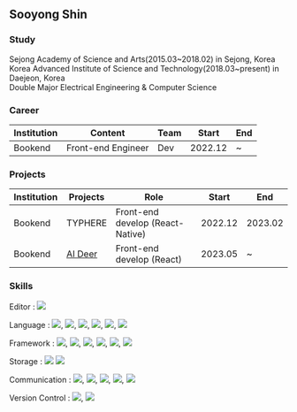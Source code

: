 ## Sooyong Shin

### Study
Sejong Academy of Science and Arts(2015.03\~2018.02) in Sejong, Korea<br>
Korea Advanced Institute of Science and Technology(2018.03\~present) in Daejeon, Korea<br>
Double Major Electrical Engineering & Computer Science

### Career
|Institution|Content|Team|Start|End|
|---|---|---|---|---|
|Bookend|Front-end Engineer|Dev|2022.12|~|

### Projects
|Institution|Projects|Role|Start|End|
|---|---|---|---|---|
|Bookend|TYPHERE|Front-end develop (React-Native)|2022.12|2023.02|
|Bookend|[AI Deer](https://chromewebstore.google.com/detail/ai-deer/clfeejjmcegnmnhoaaffboddkajhenep?hl=ko)|Front-end develop (React)|2023.05|~|

### Skills

Editor : 
<img src="https://img.shields.io/badge/VS Code-007ACC?style=plastic&logo=Visual Studio Code&logoColor=white"/></a>

Language : 
<img src="https://img.shields.io/badge/HTML5-E34F26?style=plastic&logo=HTML5&logoColor=white"/></a>,
<img src="https://img.shields.io/badge/CSS3-1572B6?style=plastic&logo=CSS3&logoColor=white"/></a>,
<img src="https://img.shields.io/badge/JavaScript-F7DF1E?style=plastic&logo=JavaScript&logoColor=white"/></a>,
<img src="https://img.shields.io/badge/Typescript-3178C6?style=plastic&logo=Typescript&logoColor=white"/></a>,
<img src="https://img.shields.io/badge/Python-3776AB?style=plastic&logo=Python&logoColor=white"/></a>,
<img src="https://img.shields.io/badge/C-A8B9CC?style=plastic&logo=c&logoColor=white"/></a>
<br>

Framework : 
<img src="https://img.shields.io/badge/React-61DAFB?style=plastic&logo=React&logoColor=white"/></a>,
<img src="https://img.shields.io/badge/React%20Native-61DAFB?style=plastic&logo=React&logoColor=white"/></a>,
<img src="https://img.shields.io/badge/FastAPI-005571?style=plastic&logo=fastapi&logoColor=white"/></a>,
<img src="https://img.shields.io/badge/Node.js-339933?style=plastic&logo=Node.js&logoColor=white"/></a>,
<img src="https://img.shields.io/badge/Tailwind%20CSS-06B6D4?style=plastic&logo=Tailwind%20CSS&logoColor=white"/><a>,
<img src="https://img.shields.io/badge/Expo-000000?style=plastic&logo=Expo&logoColor=white"/></a>
<br>
<!--<img src="https://img.shields.io/badge/FastAPI-005571?style=plastic&logo=fastapi"/></a>,
<img src="https://img.shields.io/badge/Express-000000?style=plastic&logo=Express&logoColor=white"/></a>-->

Storage : 
<img src="https://img.shields.io/badge/MongoDB-47A248?style=plastic&logo=MongoDB&logoColor=white"/>
<img src="https://img.shields.io/badge/MySQL-4479A1?style=plastic&logo=MySQL&logoColor=white"/></a>
<br>

Communication : 
<img src="https://img.shields.io/badge/Slack-4A154B?style=plastic&logo=Slack&logoColor=white"/></a>,
<img src="https://img.shields.io/badge/Jira-0052CC?style=plastic&logo=Jira&logoColor=white"/></a>,
<img src="https://img.shields.io/badge/Confluence-172B4D?style=plastic&logo=Confluence&logoColor=white"/></a>,
<img src="https://img.shields.io/badge/Notion-000000?style=plastic&logo=Notion&logoColor=white"/></a>,
<img src="https://img.shields.io/badge/Markdown-000000?style=plastic&logo=Markdown&logoColor=white"/></a>

Version Control : 
<img src="https://img.shields.io/badge/Git-F05032?style=plastic&logo=Git&logoColor=white"/></a>,
<img src="https://img.shields.io/badge/GitHub-181717?style=plastic&logo=GitHub&logoColor=white"/></a>


